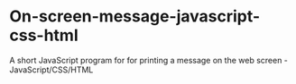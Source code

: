 # On-screen-message-javascript-css-html
A short JavaScript program for for printing a message on the web screen -JavaScript/CSS/HTML
